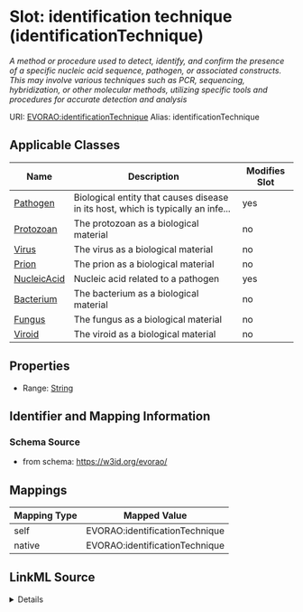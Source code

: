 

# Slot: identification technique (identificationTechnique) 


_A method or procedure used to detect, identify, and confirm the presence of a specific nucleic acid sequence, pathogen, or associated constructs. This may involve various techniques such as PCR, sequencing, hybridization, or other molecular methods, utilizing specific tools and procedures for accurate detection and analysis_





URI: [EVORAO:identificationTechnique](https://w3id.org/evorao/identificationTechnique)
Alias: identificationTechnique

<!-- no inheritance hierarchy -->





## Applicable Classes

| Name | Description | Modifies Slot |
| --- | --- | --- |
| [Pathogen](Pathogen.md) | Biological entity that causes disease in its host, which is typically an infe... |  yes  |
| [Protozoan](Protozoan.md) | The protozoan as a biological material |  no  |
| [Virus](Virus.md) | The virus as a biological material |  no  |
| [Prion](Prion.md) | The prion as a biological material |  no  |
| [NucleicAcid](NucleicAcid.md) | Nucleic acid related to a pathogen |  yes  |
| [Bacterium](Bacterium.md) | The bacterium as a biological material |  no  |
| [Fungus](Fungus.md) | The fungus as a biological material |  no  |
| [Viroid](Viroid.md) | The viroid as a biological material |  no  |







## Properties

* Range: [String](String.md)





## Identifier and Mapping Information







### Schema Source


* from schema: https://w3id.org/evorao/




## Mappings

| Mapping Type | Mapped Value |
| ---  | ---  |
| self | EVORAO:identificationTechnique |
| native | EVORAO:identificationTechnique |




## LinkML Source

<details>
```yaml
name: identificationTechnique
description: A method or procedure used to detect, identify, and confirm the presence
  of a specific nucleic acid sequence, pathogen, or associated constructs. This may
  involve various techniques such as PCR, sequencing, hybridization, or other molecular
  methods, utilizing specific tools and procedures for accurate detection and analysis
title: identification technique
from_schema: https://w3id.org/evorao/
rank: 1000
alias: identificationTechnique
domain_of:
- NucleicAcid
- Pathogen
range: string
required: false
multivalued: false

```
</details>